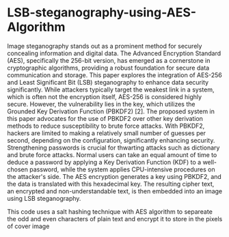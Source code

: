 # LSB-steganography-using-AES-Algorithm
Image steganography stands out as a prominent method for securely concealing information and digital data. The Advanced Encryption Standard (AES), specifically the 256-bit version, has emerged as a cornerstone in cryptographic algorithms, providing a robust foundation for secure data communication and storage. This paper explores the integration of AES-256 and Least Significant Bit (LSB) steganography to enhance data security significantly. While attackers typically target the weakest link in a system, which is often not the encryption itself, AES-256 is considered highly secure. However, the 
vulnerability lies in the key, which utilizes the Grounded Key Derivation Function (PBKDF2) [2]. The proposed system in this paper advocates for the use of PBKDF2 over other key derivation methods to reduce susceptibility to brute force attacks. With PBKDF2, hackers are limited to making a relatively small number of guesses per second, 
depending on the configuration, significantly enhancing security. Strengthening passwords is crucial for thwarting attacks such as dictionary and brute force attacks. Normal users can take an equal amount of time to deduce a password by applying a Key Derivation Function (KDF) to a well-chosen password, while the system applies CPU-intensive procedures on the attacker's side. The AES encryption generates a key using PBKDF2, and the data is translated with this hexadecimal key. The resulting cipher text, an encrypted and non-understandable text, is then embedded into an image using LSB steganography. 

This code uses a salt hashing technique with AES algorithm to separeate the odd and even characters of plain text and encrypt it to store in the pixels of cover image
